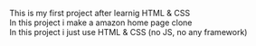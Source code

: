 This is my first project after learnig HTML & CSS <br>
In this project i make a amazon home page clone <br>
In this project i just use HTML & CSS (no JS, no any framework)
